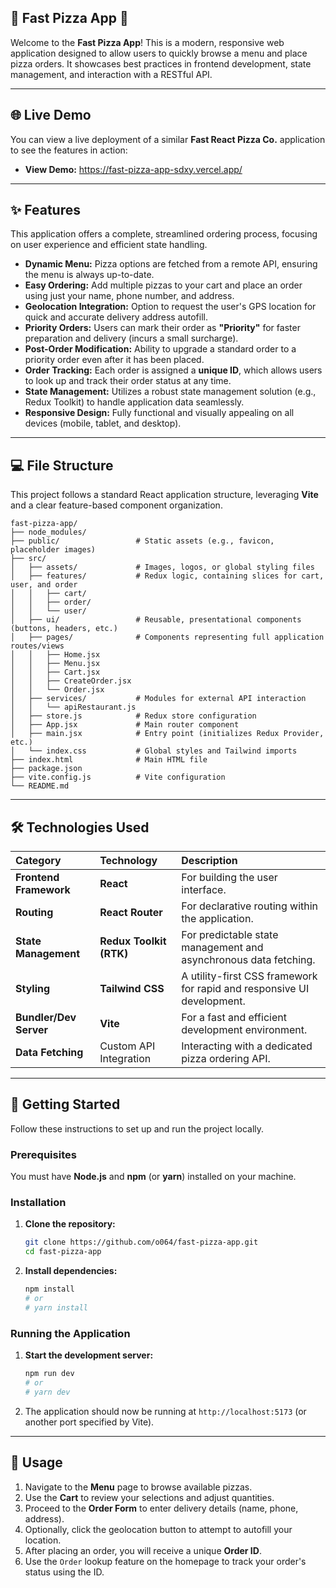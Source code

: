 ## 🍕 Fast Pizza App 🚀

Welcome to the **Fast Pizza App**\! This is a modern, responsive web application designed to allow users to quickly browse a menu and place pizza orders. It showcases best practices in frontend development, state management, and interaction with a RESTful API.

-----

## 🌐 Live Demo

You can view a live deployment of a similar **Fast React Pizza Co.** application to see the features in action:

  * **View Demo:** 
  https://fast-pizza-app-sdxy.vercel.app/
--- 

## ✨ Features

This application offers a complete, streamlined ordering process, focusing on user experience and efficient state handling.

  * **Dynamic Menu:** Pizza options are fetched from a remote API, ensuring the menu is always up-to-date.
  * **Easy Ordering:** Add multiple pizzas to your cart and place an order using just your name, phone number, and address.
  * **Geolocation Integration:** Option to request the user's GPS location for quick and accurate delivery address autofill.
  * **Priority Orders:** Users can mark their order as **"Priority"** for faster preparation and delivery (incurs a small surcharge).
  * **Post-Order Modification:** Ability to upgrade a standard order to a priority order even after it has been placed.
  * **Order Tracking:** Each order is assigned a **unique ID**, which allows users to look up and track their order status at any time.
  * **State Management:** Utilizes a robust state management solution (e.g., Redux Toolkit) to handle application data seamlessly.
  * **Responsive Design:** Fully functional and visually appealing on all devices (mobile, tablet, and desktop).

-----

## 💻 File Structure

This project follows a standard React application structure, leveraging **Vite** and a clear feature-based component organization.

```
fast-pizza-app/
├── node_modules/
├── public/                 # Static assets (e.g., favicon, placeholder images)
├── src/
│   ├── assets/             # Images, logos, or global styling files
│   ├── features/           # Redux logic, containing slices for cart, user, and order
│   │   ├── cart/
│   │   ├── order/
│   │   └── user/
│   ├── ui/                 # Reusable, presentational components (buttons, headers, etc.)
│   ├── pages/              # Components representing full application routes/views
│   │   ├── Home.jsx
│   │   ├── Menu.jsx
│   │   ├── Cart.jsx
│   │   ├── CreateOrder.jsx
│   │   └── Order.jsx
│   ├── services/           # Modules for external API interaction
│   │   └── apiRestaurant.js
│   ├── store.js            # Redux store configuration
│   ├── App.jsx             # Main router component
│   ├── main.jsx            # Entry point (initializes Redux Provider, etc.)
│   └── index.css           # Global styles and Tailwind imports
├── index.html              # Main HTML file
├── package.json
├── vite.config.js          # Vite configuration
└── README.md
```



-----

## 🛠️ Technologies Used

| Category | Technology | Description |
| :--- | :--- | :--- |
| **Frontend Framework** | **React** | For building the user interface. |
| **Routing** | **React Router** | For declarative routing within the application. |
| **State Management** | **Redux Toolkit (RTK)** | For predictable state management and asynchronous data fetching. |
| **Styling** | **Tailwind CSS** | A utility-first CSS framework for rapid and responsive UI development. |
| **Bundler/Dev Server** | **Vite** | For a fast and efficient development environment. |
| **Data Fetching** | Custom API Integration | Interacting with a dedicated pizza ordering API. |

-----

## 🚀 Getting Started

Follow these instructions to set up and run the project locally.

### Prerequisites

You must have **Node.js** and **npm** (or **yarn**) installed on your machine.

### Installation

1.  **Clone the repository:**

    ```bash
    git clone https://github.com/o064/fast-pizza-app.git
    cd fast-pizza-app
    ```

2.  **Install dependencies:**

    ```bash
    npm install
    # or
    # yarn install
    ```

### Running the Application

1.  **Start the development server:**

    ```bash
    npm run dev
    # or
    # yarn dev
    ```

2.  The application should now be running at `http://localhost:5173` (or another port specified by Vite).

-----

## 📝 Usage

1.  Navigate to the **Menu** page to browse available pizzas.
2.  Use the **Cart** to review your selections and adjust quantities.
3.  Proceed to the **Order Form** to enter delivery details (name, phone, address).
4.  Optionally, click the geolocation button to attempt to autofill your location.
5.  After placing an order, you will receive a unique **Order ID**.
6.  Use the `Order` lookup feature on the homepage to track your order's status using the ID.

